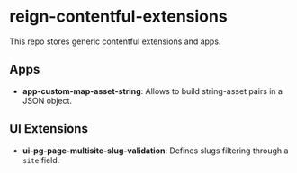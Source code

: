 # reign-contentful-extensions

This repo stores generic contentful extensions and apps.

## Apps

* **app-custom-map-asset-string**: Allows to build string-asset pairs in a JSON object.

## UI Extensions

* **ui-pg-page-multisite-slug-validation**: Defines slugs filtering through a `site` field.
